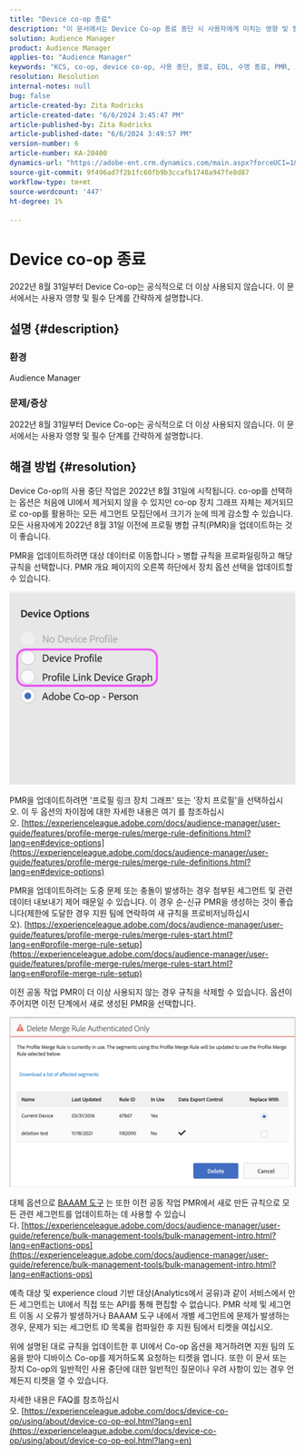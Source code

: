 ```yaml
---
title: "Device co-op 종료"
description: "이 문서에서는 Device Co-op 종료 중단 시 사용자에게 미치는 영향 및 필수 단계에 대해 간략히 설명합니다."
solution: Audience Manager
product: Audience Manager
applies-to: "Audience Manager"
keywords: "KCS, co-op, device co-op, 사용 중단, 종료, EOL, 수명 종료, PMR, 프로필 병합 규칙, 장치 결합, 장치 프로필"
resolution: Resolution
internal-notes: null
bug: false
article-created-by: Zita Rodricks
article-created-date: "6/6/2024 3:45:47 PM"
article-published-by: Zita Rodricks
article-published-date: "6/6/2024 3:49:57 PM"
version-number: 6
article-number: KA-20400
dynamics-url: "https://adobe-ent.crm.dynamics.com/main.aspx?forceUCI=1&pagetype=entityrecord&etn=knowledgearticle&id=6d27e0d5-1b24-ef11-840a-000d3a372703"
source-git-commit: 9f496ad7f2b1fc60fb9b3ccafb1748a947fe8d87
workflow-type: tm+mt
source-wordcount: '447'
ht-degree: 1%

---
```


# Device co-op 종료


2022년 8월 31일부터 Device Co-op는 공식적으로 더 이상 사용되지 않습니다. 이 문서에서는 사용자 영향 및 필수 단계를 간략하게 설명합니다.

## 설명 {#description}


### 환경

Audience Manager

### 문제/증상

2022년 8월 31일부터 Device Co-op는 공식적으로 더 이상 사용되지 않습니다. 이 문서에서는 사용자 영향 및 필수 단계를 간략하게 설명합니다.


## 해결 방법 {#resolution}


Device Co-op의 사용 중단 작업은 2022년 8월 31일에 시작됩니다. co-op를 선택하는 옵션은 처음에 UI에서 제거되지 않을 수 있지만 co-op 장치 그래프 자체는 제거되므로 co-op를 활용하는 모든 세그먼트 모집단에서 크기가 눈에 띄게 감소할 수 있습니다. 모든 사용자에게 2022년 8월 31일 이전에 프로필 병합 규칙(PMR)을 업데이트하는 것이 좋습니다.

PMR을 업데이트하려면 대상 데이터로 이동합니다 `>`  병합 규칙을 프로파일링하고 해당 규칙을 선택합니다. PMR 개요 페이지의 오른쪽 하단에서 장치 옵션 선택을 업데이트할 수 있습니다.

![](assets/29cf3d52-d61f-ed11-b83e-0022480868ff.png)

PMR을 업데이트하려면 &#39;프로필 링크 장치 그래프&#39; 또는 &#39;장치 프로필&#39;을 선택하십시오. 이 두 옵션의 차이점에 대한 자세한 내용은 여기 를 참조하십시오. [https://experienceleague.adobe.com/docs/audience-manager/user-guide/features/profile-merge-rules/merge-rule-definitions.html?lang=en#device-options](https://experienceleague.adobe.com/docs/audience-manager/user-guide/features/profile-merge-rules/merge-rule-definitions.html?lang=en#device-options)

PMR을 업데이트하려는 도중 문제 또는 충돌이 발생하는 경우 첨부된 세그먼트 및 관련 데이터 내보내기 제어 때문일 수 있습니다. 이 경우 순-신규 PMR을 생성하는 것이 좋습니다(제한에 도달한 경우 지원 팀에 연락하여 새 규칙을 프로비저닝하십시오). [https://experienceleague.adobe.com/docs/audience-manager/user-guide/features/profile-merge-rules/merge-rules-start.html?lang=en#profile-merge-rule-setup](https://experienceleague.adobe.com/docs/audience-manager/user-guide/features/profile-merge-rules/merge-rules-start.html?lang=en#profile-merge-rule-setup)

이전 공동 작업 PMR이 더 이상 사용되지 않는 경우 규칙을 삭제할 수 있습니다. 옵션이 주어지면 이전 단계에서 새로 생성된 PMR을 선택합니다.

![](assets/82d7968f-9950-ed11-bba2-0022480868ff.png)

대체 옵션으로 [BAAAM 도구](https://experienceleague.adobe.com/docs/audience-manager/user-guide/reference/bulk-management-tools/bulk-management-intro.html?lang=en) 는 또한 이전 공동 작업 PMR에서 새로 만든 규칙으로 모든 관련 세그먼트를 업데이트하는 데 사용할 수 있습니다. [https://experienceleague.adobe.com/docs/audience-manager/user-guide/reference/bulk-management-tools/bulk-management-intro.html?lang=en#actions-ops](https://experienceleague.adobe.com/docs/audience-manager/user-guide/reference/bulk-management-tools/bulk-management-intro.html?lang=en#actions-ops)

예측 대상 및 experience cloud 기반 대상(Analytics에서 공유)과 같이 서비스에서 만든 세그먼트는 UI에서 직접 또는 API를 통해 편집할 수 없습니다. PMR 삭제 및 세그먼트 이동 시 오류가 발생하거나 BAAAM 도구 내에서 개별 세그먼트에 문제가 발생하는 경우, 문제가 되는 세그먼트 ID 목록을 컴파일한 후 지원 팀에서 티켓을 여십시오. 

위에 설명된 대로 규칙을 업데이트한 후 UI에서 Co-op 옵션을 제거하려면 지원 팀의 도움을 받아 디바이스 Co-op를 제거하도록 요청하는 티켓을 엽니다. 또한 이 문서 또는 장치 Co-op의 일반적인 사용 중단에 대한 일반적인 질문이나 우려 사항이 있는 경우 언제든지 티켓을 열 수 있습니다.

자세한 내용은 FAQ를 참조하십시오. [https://experienceleague.adobe.com/docs/device-co-op/using/about/device-co-op-eol.html?lang=en](https://experienceleague.adobe.com/docs/device-co-op/using/about/device-co-op-eol.html?lang=en)
